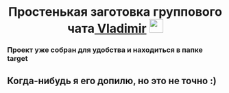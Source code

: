 <h1 align="center">Простенькая заготовка группового чата<a href="https://vk.com/overlord16" target="_blank"> Vladimir</a> 
<img src="https://github.com/blackcater/blackcater/raw/main/images/Hi.gif" height="32"/></h1>
<h3>Проект уже собран для удобства и находиться в папке target</h3>
<h2>Когда-нибудь я его допилю, но это не точно :)</h2>

